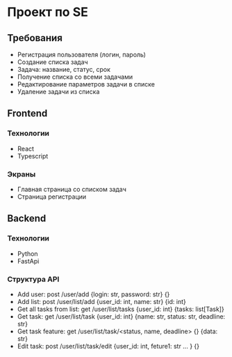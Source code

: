 # Проект по SE

## Требования

- Регистрация пользователя (логин, пароль)
- Создание списка задач
- Задача: название, статус, срок
- Получение списка со всеми задачами
- Редактирование параметров задачи в списке
- Удаление задачи из списка


## Frontend

### Технологии

- React
- Typescript

### Экраны

- Главная страница со списком задач
- Страница регистрации

## Backend

### Технологии

- Python
- FastApi

### Структура API

- Add user: post /user/add {login: str, password: str} {} 
- Add list: post /user/list/add {user_id: int, name: str} {id: int}
- Get all tasks from list: get /user/list/tasks {user_id: int} {tasks: list[Task]}
- Get task: get /user/list/task {user_id: int} {name: str, status: str, deadline: str}
- Get task feature: get /user/list/task/<status, name, deadline> {} {data: str}
- Edit task: post /user/list/task/edit {user_id: int, feture1: str ... } {}
